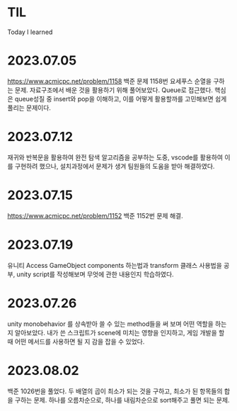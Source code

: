 # TIL
Today I learned
# 2023.07.05
https://www.acmicpc.net/problem/1158
백준 문제 1158번 요세푸스 순열을 구하는 문제. 자료구조에서 배운 것을 활용하기 위해 풀어보았다. Queue로 접근했다. 핵심은 queue성질 중 insert와 pop을 이해하고, 이를 어떻게 활용할까를 고민해보면 쉽게 풀리는 문제이다. 
# 2023.07.12
재귀와 반복문을 활용하여 완전 탐색 알고리즘을 공부하는 도중, vscode를 활용하여 이를 구현하려 했으나, 설치과정에서 문제가 생겨 팀원들의 도움을 받아 해결하였다. 
# 2023.07.15
https://www.acmicpc.net/problem/1152
백준 1152번 문제 해결. 
# 2023.07.19
유니티 Access GameObject components 하는법과 transform 클래스 사용법을 공부, unity script를 작성해보며 무엇에 관한 내용인지 학습하였다. 
# 2023.07.26
unity monobehavior 를 상속받아 쓸 수 있는 method들을 써 보며 어떤 역할을 하는지 알아보았다. 내가 쓴 스크립트가 scene에 미치는 영향을 인지하고, 게임 개발을 할 때 어떤 메서드를 사용하면 될 지 감을 잡을 수 있었다.
# 2023.08.02
백준 1026번을 풀었다. 두 배열의 곱이 최소가 되는 것을 구하고, 최소가 된 항목들의 합을 구하는 문제. 하나를 오름차순으로, 하나를 내림차순으로 sort해주고 풀면 되는 문제.
